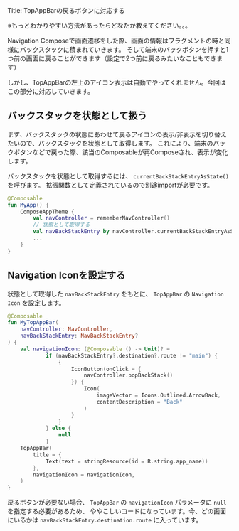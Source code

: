 Title: TopAppBarの戻るボタンに対応する

※もっとわかりやすい方法があったらどなたか教えてください。。。

Navigation Composeで画面遷移をした際、画面の情報はフラグメントの時と同様にバックスタックに積まれていきます。
そして端末のバックボタンを押すと1つ前の画面に戻ることができます（設定で2つ前に戻るみたいなこともできます）

しかし、TopAppBarの左上のアイコン表示は自動でやってくれません。今回はこの部分に対応していきます。

## バックスタックを状態として扱う

まず、バックスタックの状態にあわせて戻るアイコンの表示/非表示を切り替えたいので、バックスタックを状態として取得します。
これにより、端末のバックボタンなどで戻った際、該当のComposableが再Composeされ、表示が変化します。

バックスタックを状態として取得するには、 `currentBackStackEntryAsState()` を呼びます。
拡張関数として定義されているので別途importが必要です。

```kotlin
@Composable
fun MyApp() {
    ComposeAppTheme {
        val navController = rememberNavController()
        // 状態として取得する
        val navBackStackEntry by navController.currentBackStackEntryAsState()
        ...
    }
}
```

## Navigation Iconを設定する

状態として取得した `navBackStackEntry` をもとに、 `TopAppBar` の `Navigation Icon` を設定します。 

```kotlin
@Composable
fun MyTopAppBar(
    navController: NavController,
    navBackStackEntry: NavBackStackEntry?
) {
    val navigationIcon: (@Composable () -> Unit)? =
            if (navBackStackEntry?.destination?.route != "main") {
                {
                    IconButton(onClick = {
                        navController.popBackStack()
                    }) {
                        Icon(
                            imageVector = Icons.Outlined.ArrowBack,
                            contentDescription = "Back"
                        )
                    }
                }
            } else {
                null
            }
    TopAppBar(
        title = {
            Text(text = stringResource(id = R.string.app_name))
        },
        navigationIcon = navigationIcon,
    )
}
```

戻るボタンが必要ない場合、 `TopAppBar` の `navigationIcon` パラメータに `null` を指定する必要があるため、
ややこしいコードになっています。今、どの画面にいるかは `navBackStackEntry.destination.route` に入っています。

